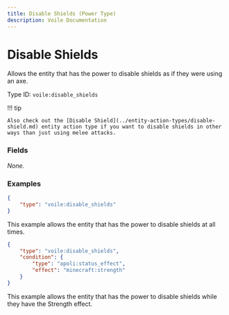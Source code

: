 ```yaml
---
title: Disable Shields (Power Type)
description: Voile Documentation
---
```


# Disable Shields

Allows the entity that has the power to disable shields as if they were using an axe.

Type ID: `voile:disable_shields`

!!! tip
    
    Also check out the [Disable Shield](../entity-action-types/disable-shield.md) entity action type if you want to disable shields in other ways than just using melee attacks.

### Fields

*None.*

### Examples

```json
{
    "type": "voile:disable_shields"
}
```

This example allows the entity that has the power to disable shields at all times.

```json
{
    "type": "voile:disable_shields",
    "condition": {
        "type": "apoli:status_effect",
        "effect": "minecraft:strength"
    }
}
```

This example allows the entity that has the power to disable shields while they have the Strength effect.